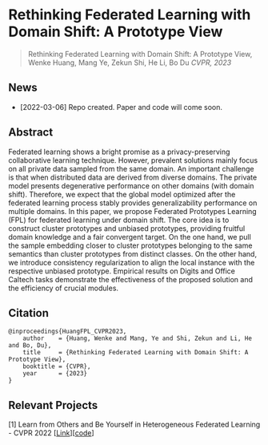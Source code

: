 # Rethinking Federated Learning with Domain Shift: A Prototype View

> Rethinking Federated Learning with Domain Shift: A Prototype View,            
> Wenke Huang, Mang Ye, Zekun Shi, He Li, Bo Du
> *CVPR, 2023*

## News
* [2022-03-06] Repo created. Paper and code will come soon.

## Abstract
Federated learning shows a bright promise as a privacy-preserving collaborative learning technique. However, prevalent solutions mainly focus on all private data sampled from the same domain. An important challenge is that when distributed data are derived from diverse domains. The private model presents degenerative performance on other domains (with domain shift). Therefore, we expect that the global model optimized after the federated learning process stably provides generalizability performance on multiple domains. In this paper, we propose Federated Prototypes Learning (FPL) for federated learning under domain shift. The core idea is to construct cluster prototypes and unbiased prototypes, providing fruitful domain knowledge and a fair convergent target. On the one hand, we pull the sample embedding closer to cluster prototypes belonging to the same semantics than cluster prototypes from distinct classes. On the other hand, we introduce consistency regularization to align the local instance with the respective unbiased prototype. Empirical results on Digits and Office Caltech tasks demonstrate the effectiveness of the proposed solution and the efficiency of crucial modules.

## Citation
```
@inproceedings{HuangFPL_CVPR2023,
    author    = {Huang, Wenke and Mang, Ye and Shi, Zekun and Li, He and Bo, Du},
    title     = {Rethinking Federated Learning with Domain Shift: A Prototype View},
    booktitle = {CVPR},
    year      = {2023}
}
```

## Relevant Projects
[1] Learn from Others and Be Yourself in Heterogeneous Federated Learning - CVPR 2022 [[Link](https://openaccess.thecvf.com/content/CVPR2022/papers/Huang_Learn_From_Others_and_Be_Yourself_in_Heterogeneous_Federated_Learning_CVPR_2022_paper.pdf)][[code](https://github.com/WenkeHuang/FCCL)]
